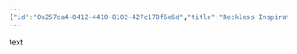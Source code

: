 ```yaml
---
{"id":"0a257ca4-0412-4410-8102-427c178f6e6d","title":"Reckless Inspiration","description":"Reckless Inspiration house rule description.","publish":true,"date_created":"Monday, April 22nd 2024, 10:40:57 pm","date_modified":"Friday, April 26th 2024, 11:23:01 pm","editing_lock":false,"live_preview":true,"cssclasses":["mado-heading"],"PassFrontmatter":true}
---
```



text
